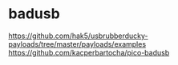 # badusb

https://github.com/hak5/usbrubberducky-payloads/tree/master/payloads/examples
https://github.com/kacperbartocha/pico-badusb
